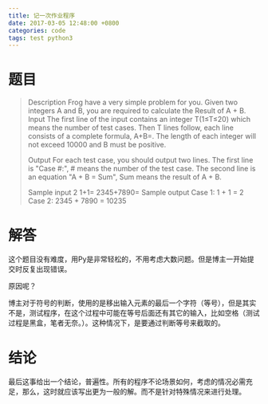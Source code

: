 ```yaml
---
title: 记一次作业程序
date: 2017-03-05 12:48:00 +0800
categories: code
tags: test python3
---
```


# 题目

> Description
> Frog have a very simple problem for you. Given two integers A and B, you are required to calculate the Result of A + B.
> Input
> The first line of the input contains an integer T(1≤T≤20) which means the number of test cases. Then T lines follow, each line consists of a complete formula, A+B=. The length of each integer will not exceed 10000 and B must be positive.
>
> Output
> For each test case, you should output two lines. The first line is "Case #:", # means the number of the test case. The second line is an equation "A + B = Sum", Sum means the result of A + B.
>
> Sample input
> 2
> 1+1=
> 2345+7890=
> Sample output
> Case 1:
> 1 + 1 = 2
> Case 2:
> 2345 + 7890 = 10235

# 解答

这个题目没有难度，用Py是非常轻松的，不用考虑大数问题。但是博主一开始提交时反复出现错误。

原因呢？

博主对于符号的判断，使用的是移出输入元素的最后一个字符（等号），但是其实不是，测试程序，在这个过程中可能在等号后面还有其它的输入，比如空格（测试过程是黑盒，笔者无奈。）。这种情况下，是要通过判断等号来截取的。

# 结论

最后这事给出一个结论，普遍性。所有的程序不论场景如何，考虑的情况必需充足，那么，这时就应该写出更为一般的解。而不是针对特殊情况来进行处理。